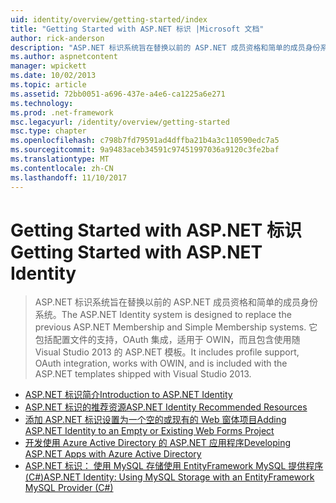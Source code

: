 ```yaml
---
uid: identity/overview/getting-started/index
title: "Getting Started with ASP.NET 标识 |Microsoft 文档"
author: rick-anderson
description: "ASP.NET 标识系统旨在替换以前的 ASP.NET 成员资格和简单的成员身份系统。 它包括配置文件支持，OAuth 集成..."
ms.author: aspnetcontent
manager: wpickett
ms.date: 10/02/2013
ms.topic: article
ms.assetid: 72bb0051-a696-437e-a4e6-ca1225a6e271
ms.technology: 
ms.prod: .net-framework
msc.legacyurl: /identity/overview/getting-started
msc.type: chapter
ms.openlocfilehash: c798b7fd79591ad4dffba21b4a3c110590edc7a5
ms.sourcegitcommit: 9a9483aceb34591c97451997036a9120c3fe2baf
ms.translationtype: MT
ms.contentlocale: zh-CN
ms.lasthandoff: 11/10/2017
---
```

<a name="getting-started-with-aspnet-identity"></a><span data-ttu-id="39c7c-104">Getting Started with ASP.NET 标识</span><span class="sxs-lookup"><span data-stu-id="39c7c-104">Getting Started with ASP.NET Identity</span></span>
====================
> <span data-ttu-id="39c7c-105">ASP.NET 标识系统旨在替换以前的 ASP.NET 成员资格和简单的成员身份系统。</span><span class="sxs-lookup"><span data-stu-id="39c7c-105">The ASP.NET Identity system is designed to replace the previous ASP.NET Membership and Simple Membership systems.</span></span> <span data-ttu-id="39c7c-106">它包括配置文件的支持，OAuth 集成，适用于 OWIN，而且包含使用随 Visual Studio 2013 的 ASP.NET 模板。</span><span class="sxs-lookup"><span data-stu-id="39c7c-106">It includes profile support, OAuth integration, works with OWIN, and is included with the ASP.NET templates shipped with Visual Studio 2013.</span></span>


- [<span data-ttu-id="39c7c-107">ASP.NET 标识简介</span><span class="sxs-lookup"><span data-stu-id="39c7c-107">Introduction to ASP.NET Identity</span></span>](introduction-to-aspnet-identity.md)
- [<span data-ttu-id="39c7c-108">ASP.NET 标识的推荐资源</span><span class="sxs-lookup"><span data-stu-id="39c7c-108">ASP.NET Identity Recommended Resources</span></span>](aspnet-identity-recommended-resources.md)
- [<span data-ttu-id="39c7c-109">添加 ASP.NET 标识设置为一个空的或现有的 Web 窗体项目</span><span class="sxs-lookup"><span data-stu-id="39c7c-109">Adding ASP.NET Identity to an Empty or Existing Web Forms Project</span></span>](adding-aspnet-identity-to-an-empty-or-existing-web-forms-project.md)
- [<span data-ttu-id="39c7c-110">开发使用 Azure Active Directory 的 ASP.NET 应用程序</span><span class="sxs-lookup"><span data-stu-id="39c7c-110">Developing ASP.NET Apps with Azure Active Directory</span></span>](developing-aspnet-apps-with-windows-azure-active-directory.md)
- [<span data-ttu-id="39c7c-111">ASP.NET 标识： 使用 MySQL 存储使用 EntityFramework MySQL 提供程序 (C#)</span><span class="sxs-lookup"><span data-stu-id="39c7c-111">ASP.NET Identity: Using MySQL Storage with an EntityFramework MySQL Provider (C#)</span></span>](aspnet-identity-using-mysql-storage-with-an-entityframework-mysql-provider.md)

